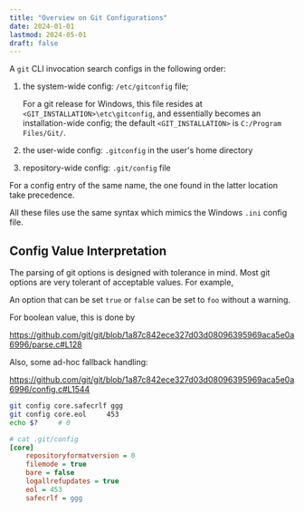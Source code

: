 ```yaml
---
title: "Overview on Git Configurations"
date: 2024-01-01
lastmod: 2024-05-01
draft: false
---
```


A `git` CLI invocation search configs in the following order:

1. the system-wide config: `/etc/gitconfig` file; 

    For a git release for Windows, this file resides at `<GIT_INSTALLATION>\etc\gitconfig`, and essentially becomes an installation-wide config;
    the default `<GIT_INSTALLATION>` is `C:/Program Files/Git/`.

2. the user-wide config: `.gitconfig` in the user's home directory
3. repository-wide config: `.git/config` file

For a config entry of the same name, the one found in the latter location take precedence.

All these files use the same syntax which mimics the Windows `.ini` config file.

## Config Value Interpretation

The parsing of git options is designed with tolerance in mind.
Most git options are very tolerant of acceptable values.
For example, 

An option that can be set `true` or `false` can be set to `foo` without a warning.

For boolean value, this is done by 

https://github.com/git/git/blob/1a87c842ece327d03d08096395969aca5e0a6996/parse.c#L128

Also, some ad-hoc fallback handling:

https://github.com/git/git/blob/1a87c842ece327d03d08096395969aca5e0a6996/config.c#L1544

```sh
git config core.safecrlf ggg
git config core.eol     453
echo $?     # 0
```

```ini
# cat .git/config 
[core]
	repositoryformatversion = 0
	filemode = true
	bare = false
	logallrefupdates = true
	eol = 453
	safecrlf = ggg
```